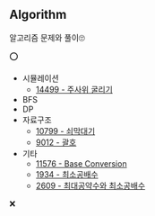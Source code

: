 
## Algorithm
알고리즘 문제와 풀이🙄

⭕
* 시뮬레이션
  * [14499 - 주사위 굴리기](https://github.com/qlcid/algorithm-study/blob/master/boj/boj-14499.md)
* BFS
* DP
* 자료구조
  * [10799 - 쇠막대기](https://github.com/qlcid/algorithm-study/blob/master/boj/boj-10799.md)
  * [9012 - 괄호](https://github.com/qlcid/algorithm-study/blob/master/boj/boj-9012.md)
* 기타
  * [11576 - Base Conversion](https://github.com/qlcid/algorithm-study/blob/master/boj/boj-11576.md)
  * [1934 - 최소공배수](https://github.com/qlcid/algorithm-study/blob/master/boj/boj-1934.md)
  * [2609 - 최대공약수와 최소공배수](https://github.com/qlcid/algorithm-study/blob/master/boj/boj-2609.md)

❌
